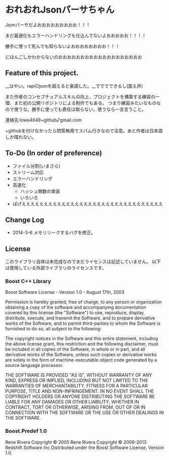 ﻿# おれおれJsonパーサちゃん

Jsonパーサだよおおおおおおおおお！！！

まだ最適化もエラーハンドリングも仕込んでないよおおおおお！！！！

勝手に使って死んでも知らないよおおおおおおおお！！！

にほんごしかわからないのおおおおおおおおおおおおおおおおおおお

## Feature of this project.

__はやい。rapi○jsonを超えると豪語した。__でででできるし(震え声)

また作者のコンセプチュアルスキルの向上、プロジェクトを構築する練習の一環、また初の公開リポジトリによる制作でもある。
つまり練習みたいなものなので使うな。勝手に使っても責任は取らない。使うなら一言言うこと。

連絡先:lowe4649+github♪gmail.com

+githubを付けなかったら問答無用でスパム行きなので注意。あと作者は日本語しか喋れない。

## To-Do (In order of preference)
* ファイル分割(いまさら)
* ストリーム対応
* エラーハンドリング
* 高速化
	- ハッシュ関数の実装
	- いろいろ
* ぽげええええええええええええええええええええええええええええええええ

## Change Log
* 2014-3-6 メモリリークするバグを修正。

## License
このライブラリ自体は未完成なのでまだライセンスは記述していません。
以下は使用している外部ライブラリのライセンスです。

### Boost C++ Library
Boost Software License - Version 1.0 - August 17th, 2003

Permission is hereby granted, free of charge, to any person or organization
obtaining a copy of the software and accompanying documentation covered by
this license (the "Software") to use, reproduce, display, distribute,
execute, and transmit the Software, and to prepare derivative works of the
Software, and to permit third-parties to whom the Software is furnished to
do so, all subject to the following:

The copyright notices in the Software and this entire statement, including
the above license grant, this restriction and the following disclaimer,
must be included in all copies of the Software, in whole or in part, and
all derivative works of the Software, unless such copies or derivative
works are solely in the form of machine-executable object code generated by
a source language processor.

THE SOFTWARE IS PROVIDED "AS IS", WITHOUT WARRANTY OF ANY KIND, EXPRESS OR
IMPLIED, INCLUDING BUT NOT LIMITED TO THE WARRANTIES OF MERCHANTABILITY,
FITNESS FOR A PARTICULAR PURPOSE, TITLE AND NON-INFRINGEMENT. IN NO EVENT
SHALL THE COPYRIGHT HOLDERS OR ANYONE DISTRIBUTING THE SOFTWARE BE LIABLE
FOR ANY DAMAGES OR OTHER LIABILITY, WHETHER IN CONTRACT, TORT OR OTHERWISE,
ARISING FROM, OUT OF OR IN CONNECTION WITH THE SOFTWARE OR THE USE OR OTHER
DEALINGS IN THE SOFTWARE.

### Boost.Predef 1.0
Rene Rivera
Copyright © 2005 Rene Rivera
Copyright © 2008-2013 Redshift Software Inc
Distributed under the Boost Software License, Version 1.0.
